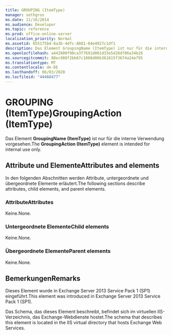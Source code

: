 ```yaml
---
title: GROUPING (ItemType)
manager: sethgros
ms.date: 11/16/2014
ms.audience: Developer
ms.topic: reference
ms.prod: office-online-server
localization_priority: Normal
ms.assetid: 655175bd-8a3b-4dfc-8881-84e4927c1df1
description: Das Element GroupingName (ItemType) ist nur für die interne Verwendung vorgesehen.
ms.openlocfilehash: a442800f98ca3f7691d801d33e5d28d706a34b26
ms.sourcegitcommit: 88ec988f2bb67c1866d06b361615f3674a24e795
ms.translationtype: MT
ms.contentlocale: de-DE
ms.lasthandoff: 06/03/2020
ms.locfileid: "44460477"
---
```

# <a name="groupingaction-itemtype"></a><span data-ttu-id="4e070-103">GROUPING (ItemType)</span><span class="sxs-lookup"><span data-stu-id="4e070-103">GroupingAction (ItemType)</span></span>

<span data-ttu-id="4e070-104">Das Element **GroupingName (ItemType)** ist nur für die interne Verwendung vorgesehen.</span><span class="sxs-lookup"><span data-stu-id="4e070-104">The **GroupingAction (ItemType)** element is intended for internal use only.</span></span> 

## <a name="attributes-and-elements"></a><span data-ttu-id="4e070-105">Attribute und Elemente</span><span class="sxs-lookup"><span data-stu-id="4e070-105">Attributes and elements</span></span>

<span data-ttu-id="4e070-106">In den folgenden Abschnitten werden Attribute, untergeordnete und übergeordnete Elemente erläutert.</span><span class="sxs-lookup"><span data-stu-id="4e070-106">The following sections describe attributes, child elements, and parent elements.</span></span>
  
### <a name="attributes"></a><span data-ttu-id="4e070-107">Attribute</span><span class="sxs-lookup"><span data-stu-id="4e070-107">Attributes</span></span>

<span data-ttu-id="4e070-108">Keine.</span><span class="sxs-lookup"><span data-stu-id="4e070-108">None.</span></span>
  
### <a name="child-elements"></a><span data-ttu-id="4e070-109">Untergeordnete Elemente</span><span class="sxs-lookup"><span data-stu-id="4e070-109">Child elements</span></span>

<span data-ttu-id="4e070-110">Keine.</span><span class="sxs-lookup"><span data-stu-id="4e070-110">None.</span></span>
  
### <a name="parent-elements"></a><span data-ttu-id="4e070-111">Übergeordnete Elemente</span><span class="sxs-lookup"><span data-stu-id="4e070-111">Parent elements</span></span>

<span data-ttu-id="4e070-112">Keine.</span><span class="sxs-lookup"><span data-stu-id="4e070-112">None.</span></span>
  
## <a name="remarks"></a><span data-ttu-id="4e070-113">Bemerkungen</span><span class="sxs-lookup"><span data-stu-id="4e070-113">Remarks</span></span>

<span data-ttu-id="4e070-114">Dieses Element wurde in Exchange Server 2013 Service Pack 1 (SP1) eingeführt.</span><span class="sxs-lookup"><span data-stu-id="4e070-114">This element was introduced in Exchange Server 2013 Service Pack 1 (SP1).</span></span>
  
<span data-ttu-id="4e070-115">Das Schema, das dieses Element beschreibt, befindet sich im virtuellen IIS-Verzeichnis, das Exchange-Webdienste hostet.</span><span class="sxs-lookup"><span data-stu-id="4e070-115">The schema that describes this element is located in the IIS virtual directory that hosts Exchange Web Services.</span></span>
  

